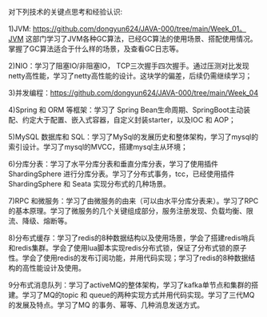 对下列技术的关键点思考和经验认识:

1)JVM: https://github.com/dongyun624/JAVA-000/tree/main/Week_01。JVM 这部门学习了JVM各种GC算法，已经GC算法的使用场景、搭配使用情况。掌握了GC算法适合于什么样的场景，及查看GC日志等。

2)NIO：学习了阻塞IO/非阻塞IO， TCP三次握手四次握手。通过压测对比发现netty高性能，学习了netty高性能的设计。这块学的偏差，后续仍需继续学习；

3)并发编程：https://github.com/dongyun624/JAVA-000/tree/main/Week_04

4)Spring 和 ORM 等框架：学习了 Spring Bean生命周期、SpringBoot主动装配、约定大于配置、嵌入式容器，自定义封装starter，以及IOC 和 AOP；

5)MySQL 数据库和 SQL：学习了MySql的发展历史和整体架构，学习了mysql的索引设计。学习了mysql的MVCC，搭建mysql主从环境；

6)分库分表：学习了水平分库分表和垂直分库分表，学习了使用插件ShardingSphere 进行分库分表。学习了分布式事务，tcc，已经使用插件ShardingSphere 和 Seata 实现分布式的几种场景。

7)RPC 和微服务：学习了由微服务的由来（可以由水平分库分表来）。学习了RPC的基本原理。学习了微服务的几个关键组成部分，服务注册发现、负载均衡、限流、降级、熔断等。

8)分布式缓存：学习了redis的8种数据结构以及使用场景，学会了搭建redis哨兵和redis集群。学会了使用lua脚本实现redis分布式锁，保证了分布式锁的原子性。学会了使用redis的发布订阅功能，并用代码实现；学习了redis的8种数据结构的高性能设计及使用。

9分布式消息队列：学习了activeMQ的整体架构，学习了kafka单节点和集群的搭建。学习了MQ的topic 和 queue的两种实现方式并用代码实现。学习了三代MQ的发展及特点。学习了MQ 的事务、幂等、几种消息发送方式。 ﻿